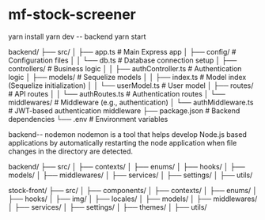 # mf-stock-screener

yarn install
yarn dev -- backend 
yarn start


backend/
├── src/
│   ├── app.ts                     # Main Express app
│   ├── config/                    # Configuration files
│   │   └── db.ts                  # Database connection setup
│   ├── controllers/               # Business logic
│   │   ├── authController.ts      # Authentication logic
│   ├── models/                    # Sequelize models
│   │   ├── index.ts               # Model index (Sequelize initialization)
│   │   └── userModel.ts           # User model
│   ├── routes/                    # API routes
│   │   └── authRoutes.ts          # Authentication routes
│   └── middlewares/               # Middleware (e.g., authentication)
│       └── authMiddleware.ts      # JWT-based authentication middleware
├── package.json                   # Backend dependencies
└── .env                           # Environment variables


backend-- 
nodemon
nodemon is a tool that helps develop Node.js based applications by automatically restarting the node application when file changes in the directory are detected.

backend/
├── src/ 
│   ├── contexts/
│   ├── enums/
│   ├── hooks/
│   ├── models/
│   ├── middlewares/ 
│   ├── services/
│   ├── settings/
│   ├── utils/

stock-front/
├── src/ 
│   ├── components/
│   ├── contexts/
│   ├── enums/
│   ├── hooks/
│   ├── img/
│   ├── locales/
│   ├── models/
│   ├── middlewares/ 
│   ├── services/
│   ├── settings/
│   ├── themes/
│   ├── utils/
